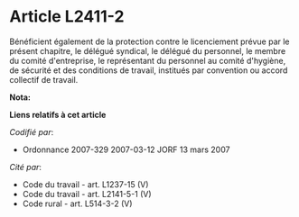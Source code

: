 # Article L2411-2

Bénéficient également de la protection contre le licenciement prévue par le présent chapitre, le délégué syndical, le délégué
du personnel, le membre du comité d'entreprise, le représentant du personnel au comité d'hygiène, de sécurité et des
conditions de travail, institués par convention ou accord collectif de travail.

**Nota:**



**Liens relatifs à cet article**

_Codifié par_:

  - Ordonnance 2007-329 2007-03-12 JORF 13 mars 2007

_Cité par_:

  - Code du travail - art. L1237-15 (V)
  - Code du travail - art. L2141-5-1 (V)
  - Code rural - art. L514-3-2 (V)
